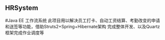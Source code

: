 ## HRSystem
#Java EE 工作流系统
此项目用以解决员工打卡、自动工资结算、考勤改变的申请和送签等功能，借助Struts2+Spring+Hibernate架构 完成整体开发、以及Quartz框架完成作业调度等

